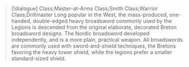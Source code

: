 >[!dialogue] Class;Master-at-Arms Class;Smith Class;Warrior Class;Drillmaster
>Long popular in the West, the mass-produced, one-handed, double-edged heavy broadsword commonly used by the Legions is descended from the original elaborate, decorated Breton broadsword designs. The Nordic broadsword developed independently, and is a more plain, practical weapon. All broadswords are commonly used with sword-and-shield techniques, the Bretons favoring the heavy tower shield, while the legions prefer a smaller standard-sized shield.